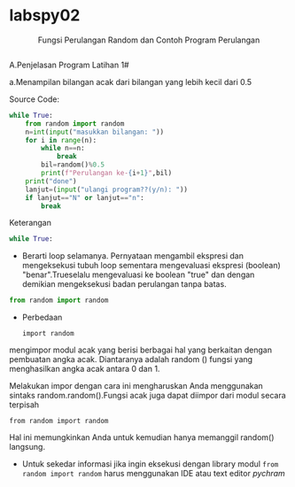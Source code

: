 # labspy02
<p align="center">
Fungsi Perulangan Random dan Contoh Program Perulangan
</p>
<p>

<p align="center">
<img src=""/>
<p align="center">
</p>

A.Penjelasan Program Latihan 1#<p>
a.Menampilan bilangan acak dari bilangan yang lebih kecil dari 0.5<p>
Source Code:</p>

```python
while True:
    from random import random
    n=int(input("masukkan bilangan: "))
    for i in range(n):
        while n==n:
            break
        bil=random()%0.5
        print(f"Perulangan ke-{i+1}",bil)
    print("done")
    lanjut=(input("ulangi program??(y/n): "))
    if lanjut=="N" or lanjut=="n":
        break
```

Keterangan</p>

```python
while True:
```
- Berarti loop selamanya. Pernyataan mengambil ekspresi dan mengeksekusi tubuh loop sementara mengevaluasi ekspresi (boolean) "benar".Trueselalu mengevaluasi ke boolean "true" dan dengan demikian mengeksekusi badan perulangan tanpa batas.<p>

```python
from random import random
```

- Perbedaan<p>
```import random```<p>

mengimpor modul acak yang berisi berbagai hal yang berkaitan dengan pembuatan angka acak. Diantaranya adalah random () fungsi yang menghasilkan angka acak antara 0 dan 1.<p>
Melakukan impor dengan cara ini mengharuskan Anda menggunakan sintaks random.random().Fungsi acak juga dapat diimpor dari modul secara terpisah<p>

```from random import random```<p>

Hal ini memungkinkan Anda untuk kemudian hanya memanggil random() langsung.<p>

* Untuk sekedar informasi jika ingin eksekusi dengan library modul ```from random import random``` harus menggunakan IDE atau text editor <em>pychram<em>
